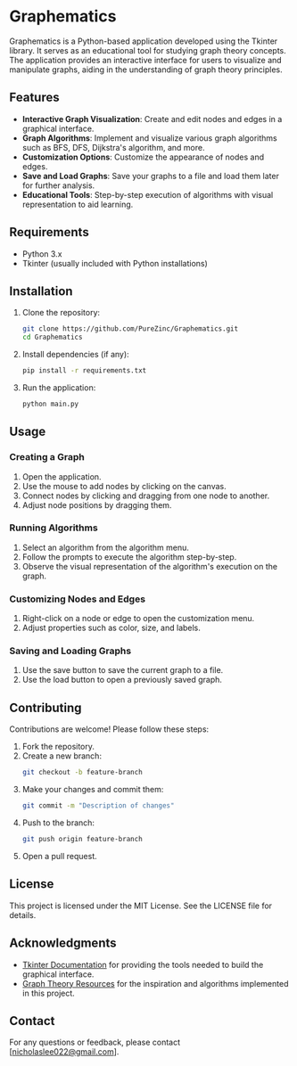 # Graphematics

Graphematics is a Python-based application developed using the Tkinter library. It serves as an educational tool for studying graph theory concepts. The application provides an interactive interface for users to visualize and manipulate graphs, aiding in the understanding of graph theory principles.

## Features

- **Interactive Graph Visualization**: Create and edit nodes and edges in a graphical interface.
- **Graph Algorithms**: Implement and visualize various graph algorithms such as BFS, DFS, Dijkstra's algorithm, and more.
- **Customization Options**: Customize the appearance of nodes and edges.
- **Save and Load Graphs**: Save your graphs to a file and load them later for further analysis.
- **Educational Tools**: Step-by-step execution of algorithms with visual representation to aid learning.

## Requirements

- Python 3.x
- Tkinter (usually included with Python installations)

## Installation

1. Clone the repository:
    ```bash
    git clone https://github.com/PureZinc/Graphematics.git
    cd Graphematics
    ```

2. Install dependencies (if any):
    ```bash
    pip install -r requirements.txt
    ```

3. Run the application:
    ```bash
    python main.py
    ```

## Usage

### Creating a Graph

1. Open the application.
2. Use the mouse to add nodes by clicking on the canvas.
3. Connect nodes by clicking and dragging from one node to another.
4. Adjust node positions by dragging them.

### Running Algorithms

1. Select an algorithm from the algorithm menu.
2. Follow the prompts to execute the algorithm step-by-step.
3. Observe the visual representation of the algorithm's execution on the graph.

### Customizing Nodes and Edges

1. Right-click on a node or edge to open the customization menu.
2. Adjust properties such as color, size, and labels.

### Saving and Loading Graphs

1. Use the save button to save the current graph to a file.
2. Use the load button to open a previously saved graph.

## Contributing

Contributions are welcome! Please follow these steps:

1. Fork the repository.
2. Create a new branch:
    ```bash
    git checkout -b feature-branch
    ```
3. Make your changes and commit them:
    ```bash
    git commit -m "Description of changes"
    ```
4. Push to the branch:
    ```bash
    git push origin feature-branch
    ```
5. Open a pull request.

## License

This project is licensed under the MIT License. See the LICENSE file for details.

## Acknowledgments

- [Tkinter Documentation](https://docs.python.org/3/library/tkinter.html) for providing the tools needed to build the graphical interface.
- [Graph Theory Resources](https://www.geeksforgeeks.org/graph-data-structure-and-algorithms/) for the inspiration and algorithms implemented in this project.

## Contact

For any questions or feedback, please contact [nicholaslee022@gmail.com].

